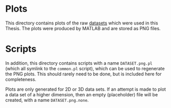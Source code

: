 # Plots
This directory contains plots of the raw
[datasets](https://github.com/joshuaspence/Thesis/tree/master/data/datasets)
which were used in this Thesis. The plots were produced by MATLAB and are stored
as PNG files.

# Scripts
In addition, this directory contains scripts with a name `DATASET.png.pl` (which
all symlink to the `common.pl` script), which can be used to regenerate the PNG
plots. This should rarely need to be done, but is included here for
completeness.

Plots are only generated for 2D or 3D data sets. If an attempt is made to plot a
data set of a higher dimension, then an empty (placeholder) file will be
created, with a name `DATASET.png.none`.
